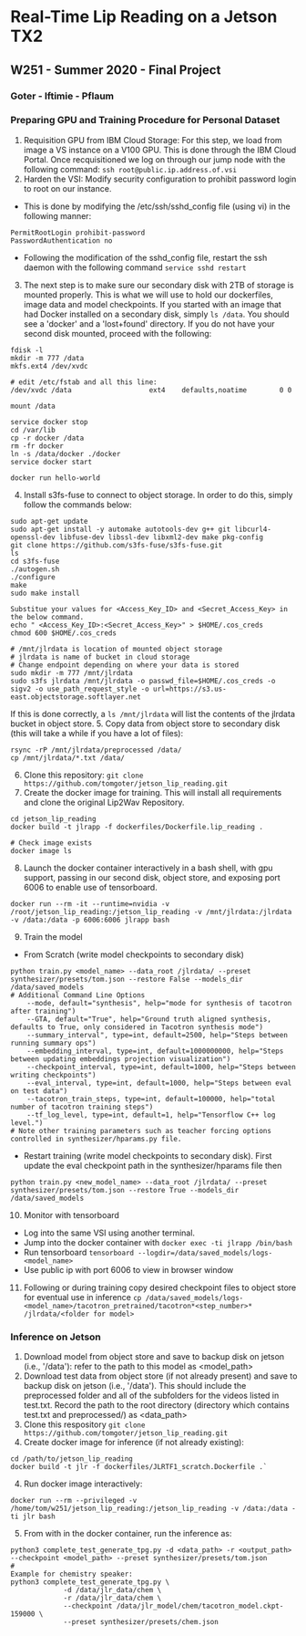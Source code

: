 # Real-Time Lip Reading on a Jetson TX2
## W251 - Summer 2020 - Final Project
### Goter - Iftimie - Pflaum





### Preparing GPU and Training Procedure for Personal Dataset
1. Requisition GPU from IBM Cloud Storage: For this step, we load from image a VS instance on a V100 GPU. This is done through the IBM Cloud Portal. Once recquisitioned we log on through our jump node with the following command: `ssh root@public.ip.address.of.vsi`
2. Harden the VSI: Modify security configuration to prohibit password login to root on our instance. 
- This is done by modifying the /etc/ssh/sshd_config file (using vi) in the following manner:
```
PermitRootLogin prohibit-password
PasswordAuthentication no
```
- Following the modification of the sshd_config file, restart the ssh daemon with the following command `service sshd restart`
3. The next step is to make sure our secondary disk with 2TB of storage is mounted properly. This is what we will use to hold our dockerfiles, image data and model checkpoints. If you started with an image that had Docker installed on a secondary disk, simply `ls /data`. You should see a 'docker' and a 'lost+found' directory. If you do not have your second disk mounted, proceed with the following: 
```
fdisk -l
mkdir -m 777 /data
mkfs.ext4 /dev/xvdc

# edit /etc/fstab and all this line:
/dev/xvdc /data                   ext4    defaults,noatime        0 0

mount /data

service docker stop
cd /var/lib
cp -r docker /data
rm -fr docker
ln -s /data/docker ./docker
service docker start

docker run hello-world
```
4. Install s3fs-fuse to connect to object storage. In order to do this, simply follow the commands below:

```
sudo apt-get update
sudo apt-get install -y automake autotools-dev g++ git libcurl4-openssl-dev libfuse-dev libssl-dev libxml2-dev make pkg-config
git clone https://github.com/s3fs-fuse/s3fs-fuse.git
ls
cd s3fs-fuse
./autogen.sh
./configure
make
sudo make install

Substitue your values for <Access_Key_ID> and <Secret_Access_Key> in the below command.
echo " <Access_Key_ID>:<Secret_Access_Key>" > $HOME/.cos_creds
chmod 600 $HOME/.cos_creds

# /mnt/jlrdata is location of mounted object storage
# jlrdata is name of bucket in cloud storage
# Change endpoint depending on where your data is stored
sudo mkdir -m 777 /mnt/jlrdata
sudo s3fs jlrdata /mnt/jlrdata -o passwd_file=$HOME/.cos_creds -o sigv2 -o use_path_request_style -o url=https://s3.us-east.objectstorage.softlayer.net
```
If this is done correctly, a `ls /mnt/jlrdata` will list the contents of the jlrdata bucket in object store.
5. Copy data from object store to secondary disk (this will take a while if you have a lot of files):
```
rsync -rP /mnt/jlrdata/preprocessed /data/
cp /mnt/jlrdata/*.txt /data/
```
6. Clone this repository: `git clone https://github.com/tomgoter/jetson_lip_reading.git`
7. Create the docker image for training. This will install all requirements and clone the original Lip2Wav Repository. 
```
cd jetson_lip_reading
docker build -t jlrapp -f dockerfiles/Dockerfile.lip_reading .

# Check image exists
docker image ls
```
8. Launch the docker container interactively in a bash shell, with gpu support, passing in our second disk, object store, and exposing port 6006 to enable use of tensorboard.
```
docker run --rm -it --runtime=nvidia -v /root/jetson_lip_reading:/jetson_lip_reading -v /mnt/jlrdata:/jlrdata -v /data:/data -p 6006:6006 jlrapp bash
```
9. Train the model
 - From Scratch (write model checkpoints to secondary disk)
```
python train.py <model_name> --data_root /jlrdata/ --preset synthesizer/presets/tom.json --restore False --models_dir /data/saved_models
# Additional Command Line Options
    --mode, default="synthesis", help="mode for synthesis of tacotron after training") 
    --GTA, default="True", help="Ground truth aligned synthesis, defaults to True, only considered in Tacotron synthesis mode")
    --summary_interval", type=int, default=2500, help="Steps between running summary ops")
    --embedding_interval, type=int, default=1000000000, help="Steps between updating embeddings projection visualization")
    --checkpoint_interval, type=int, default=1000, help="Steps between writing checkpoints")
    --eval_interval, type=int, default=1000, help="Steps between eval on test data")
    --tacotron_train_steps, type=int, default=100000, help="total number of tacotron training steps")
    --tf_log_level, type=int, default=1, help="Tensorflow C++ log level.")
# Note other training parameters such as teacher forcing options controlled in synthesizer/hparams.py file.
```
- Restart training (write model checkpoints to secondary disk). First update the eval checkpoint path in the synthesizer/hparams file then
```
python train.py <new_model_name> --data_root /jlrdata/ --preset synthesizer/presets/tom.json --restore True --models_dir /data/saved_models
```
10. Monitor with tensorboard
- Log into the same VSI using another terminal.
- Jump into the docker container with `docker exec -ti jlrapp /bin/bash`
- Run tensorboard `tensorboard --logdir=/data/saved_models/logs-<model_name>`
- Use public ip with port 6006 to view in browser window
11. Following or during training copy desired checkpoint files to object store for eventual use in inference
`cp /data/saved_models/logs-<model_name>/tacotron_pretrained/tacotron*<step_number>* /jlrdata/<folder for model>`

### Inference on Jetson
1. Download model from object store and save to backup disk on jetson (i.e., '/data'): refer to the path to this model as <model_path>
2. Download test data from object store (if not already present) and save to backup disk on jetson (i.e., '/data'). This should include the preprocessed folder and all of the subfolders for the videos listed in test.txt. Record the path to the root directory (directory which contains test.txt and preprocessed/) as <data_path>
3. Clone this respository `git clone https://github.com/tomgoter/jetson_lip_reading.git`
3. Create docker image for inference (if not already existing): 
```
cd /path/to/jetson_lip_reading
docker build -t jlr -f dockerfiles/JLRTF1_scratch.Dockerfile .`
```
4. Run docker image interactively:
```
docker run --rm --privileged -v /home/tom/w251/jetson_lip_reading:/jetson_lip_reading -v /data:/data -ti jlr bash
```
5. From with in the docker container, run the inference as:
```
python3 complete_test_generate_tpg.py -d <data_path> -r <output_path> --checkpoint <model_path> --preset synthesizer/presets/tom.json
#
Example for chemistry speaker: 
python3 complete_test_generate_tpg.py \
             -d /data/jlr_data/chem \
             -r /data/jlr_data/chem \
             --checkpoint /data/jlr_model/chem/tacotron_model.ckpt-159000 \
             --preset synthesizer/presets/chem.json
```
